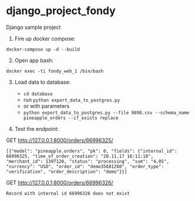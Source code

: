 # django_project_fondy

Django sample project

1. Fire up docker compose:

`docker-compose up -d --build`

2. Open app bash:

`docker exec -ti fondy_web_1 /bin/bash`

3. Load data to database:

   * `cd database`
   * run `python export_data_to_postgres.py`
   * or with parameters
   * `python export_data_to_postgres.py --file 9890.csv --schema_name pineapple_orders --if_exists replace`

4. Test the endpoint:

  GET http://127.0.0.1:8000/orders/66996325/
  
`[{"model": "pineapple.orders", "pk": 0, "fields": {"internal_id": 66996325, "time_of_order_creation": "20.11.17 16:11:18", "merchant_id": 1397120, "status": "processing", "sum": "4,05", "currency": "USD", "order_id": "demo35681260", "order_type": "verification", "order_description": "demo"}}]`

  GET http://127.0.0.1:8000/orders/66996326/
  
`Record with internal id 66996326 does not exist`
